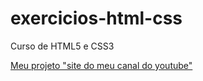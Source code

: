 # exercicios-html-css
 Curso de HTML5 e CSS3

<a href="videos-do-canal-onmestre\index.html">Meu projeto "site do meu canal do youtube"</a>